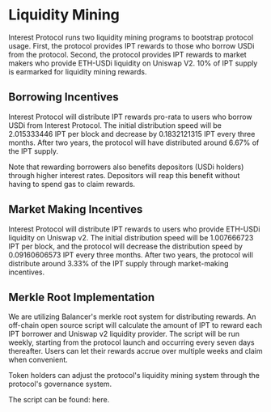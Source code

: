 # Liquidity Mining

Interest Protocol runs two liquidity mining programs to bootstrap protocol usage. First, the protocol provides IPT rewards to those who borrow USDi from the protocol. Second, the protocol provides IPT rewards to market makers who provide ETH-USDi liquidity on Uniswap V2. 10% of IPT supply is earmarked for liquidity mining rewards.


## Borrowing Incentives

Interest Protocol will distribute IPT rewards pro-rata to users who borrow USDi from Interest Protocol. The initial distribution speed will be 2.015333446 IPT per block and decrease by 0.1832121315 IPT every three months. After two years, the protocol will have distributed around 6.67% of the IPT supply.

Note that rewarding borrowers also benefits depositors (USDi holders) through higher interest rates. Depositors will reap this benefit without having to spend gas to claim rewards.

## Market Making Incentives

Interest Protocol will distribute IPT rewards to users who provide ETH-USDi liquidity on Uniswap v2. The initial distribution speed will be 1.007666723 IPT per block, and the protocol will decrease the distribution speed by 0.09160606573 IPT every three months. After two years, the protocol will distribute around 3.33% of the IPT supply through market-making incentives.


## Merkle Root Implementation
We are utilizing Balancer's merkle root system for distributing rewards. An off-chain open source script will calculate the amount of IPT to reward each IPT borrower and Uniswap v2 liquidity provider. The script will be run weekly, starting from the protocol launch and occurring every seven days thereafter. Users can let their rewards accrue over multiple weeks and claim when convenient. 

Token holders can adjust the protocol's liquidity mining system through the protocol's governance system.  

The script can be found: here.